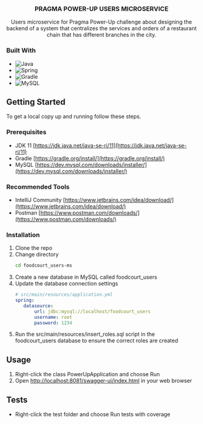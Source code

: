 <br />
<div align="center">
<h3 align="center">PRAGMA POWER-UP USERS MICROSERVICE</h3>
  <p align="center">
    Users microservice for Pragma Power-Up challenge about designing the backend of a system that centralizes the services and orders of a restaurant chain that has different branches in the city.
  </p>
</div>

### Built With

* ![Java](https://img.shields.io/badge/java-%23ED8B00.svg?style=for-the-badge&logo=java&logoColor=white)
* ![Spring](https://img.shields.io/badge/Spring-6DB33F?style=for-the-badge&logo=spring&logoColor=white)
* ![Gradle](https://img.shields.io/badge/Gradle-02303A.svg?style=for-the-badge&logo=Gradle&logoColor=white)
* ![MySQL](https://img.shields.io/badge/MySQL-00000F?style=for-the-badge&logo=mysql&logoColor=white)


<!-- GETTING STARTED -->
## Getting Started

To get a local copy up and running follow these steps.

### Prerequisites

* JDK 11 [https://jdk.java.net/java-se-ri/11](https://jdk.java.net/java-se-ri/11)
* Gradle [https://gradle.org/install/](https://gradle.org/install/)
* MySQL [https://dev.mysql.com/downloads/installer/](https://dev.mysql.com/downloads/installer/)

### Recommended Tools
* IntelliJ Community [https://www.jetbrains.com/idea/download/](https://www.jetbrains.com/idea/download/)
* Postman [https://www.postman.com/downloads/](https://www.postman.com/downloads/)

### Installation

1. Clone the repo
2. Change directory
   ```sh
   cd foodcourt_users-ms
   ```
3. Create a new database in MySQL called foodcourt_users
4. Update the database connection settings 
   ```yml
   # src/main/resources/application.yml   
   spring:
      datasource:
          url: jdbc:mysql://localhost/foodcourt_users
          username: root
          password: 1234
   ```
5. Run the src/main/resources/insert_roles.sql script in the foodcourt_users database to ensure the correct roles are created

<!-- USAGE -->
## Usage

1. Right-click the class PowerUpApplication and choose Run
2. Open [http://localhost:8081/swagger-ui/index.html](http://localhost:8081/swagger-ui/index.html) in your web browser

<!-- ROADMAP -->
## Tests

- Right-click the test folder and choose Run tests with coverage


